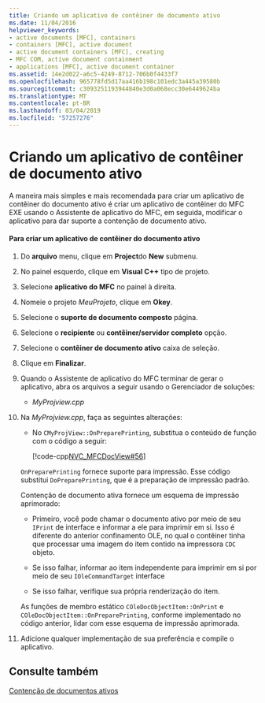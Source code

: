 ```yaml
---
title: Criando um aplicativo de contêiner de documento ativo
ms.date: 11/04/2016
helpviewer_keywords:
- active documents [MFC], containers
- containers [MFC], active document
- active document containers [MFC], creating
- MFC COM, active document containment
- applications [MFC], active document container
ms.assetid: 14e2d022-a6c5-4249-8712-706b0f4433f7
ms.openlocfilehash: 965778fd5d17aa416b198c101edc3a445a39580b
ms.sourcegitcommit: c3093251193944840e3d0a068ecc30e6449624ba
ms.translationtype: MT
ms.contentlocale: pt-BR
ms.lasthandoff: 03/04/2019
ms.locfileid: "57257276"
---
```

# <a name="creating-an-active-document-container-application"></a>Criando um aplicativo de contêiner de documento ativo

A maneira mais simples e mais recomendada para criar um aplicativo de contêiner do documento ativo é criar um aplicativo de contêiner do MFC EXE usando o Assistente de aplicativo do MFC, em seguida, modificar o aplicativo para dar suporte a contenção de documento ativo.

#### <a name="to-create-an-active-document-container-application"></a>Para criar um aplicativo de contêiner do documento ativo

1. Do **arquivo** menu, clique em **Project**do **New** submenu.

1. No painel esquerdo, clique em **Visual C++** tipo de projeto.

1. Selecione **aplicativo do MFC** no painel à direita.

1. Nomeie o projeto *MeuProjeto*, clique em **Okey**.

1. Selecione o **suporte de documento composto** página.

1. Selecione o **recipiente** ou **contêiner/servidor completo** opção.

1. Selecione o **contêiner de documento ativo** caixa de seleção.

1. Clique em **Finalizar**.

1. Quando o Assistente de aplicativo do MFC terminar de gerar o aplicativo, abra os arquivos a seguir usando o Gerenciador de soluções:

   - *MyProjview.cpp*

1. Na *MyProjview.cpp*, faça as seguintes alterações:

   - No `CMyProjView::OnPreparePrinting`, substitua o conteúdo de função com o código a seguir:

     [!code-cpp[NVC_MFCDocView#56](../mfc/codesnippet/cpp/creating-an-active-document-container-application_1.cpp)]

   `OnPreparePrinting` fornece suporte para impressão. Esse código substitui `DoPreparePrinting`, que é a preparação de impressão padrão.

   Contenção de documento ativa fornece um esquema de impressão aprimorado:

   - Primeiro, você pode chamar o documento ativo por meio de seu `IPrint` de interface e informar a ele para imprimir em si. Isso é diferente do anterior confinamento OLE, no qual o contêiner tinha que processar uma imagem do item contido na impressora `CDC` objeto.

   - Se isso falhar, informar ao item independente para imprimir em si por meio de seu `IOleCommandTarget` interface

   - Se isso falhar, verifique sua própria renderização do item.

   As funções de membro estático `COleDocObjectItem::OnPrint` e `COleDocObjectItem::OnPreparePrinting`, conforme implementado no código anterior, lidar com esse esquema de impressão aprimorada.

1. Adicione qualquer implementação de sua preferência e compile o aplicativo.

## <a name="see-also"></a>Consulte também

[Contenção de documentos ativos](../mfc/active-document-containment.md)
